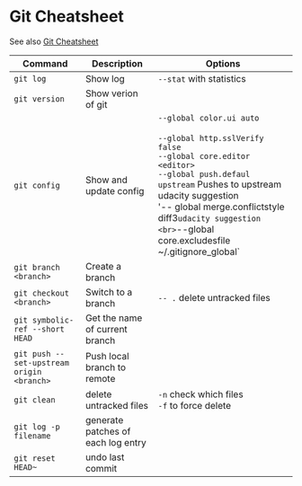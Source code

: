 # Git Cheatsheet

See also [Git Cheatsheet](https://training.github.com/downloads/github-git-cheat-sheet/)

| Command                                   | Description                        | Options                                                                                                                                                                                                                                                                                             |
| ----------------------------------------- | ---------------------------------- | --------------------------------------------------------------------------------------------------------------------------------------------------------------------------------------------------------------------------------------------------------------------------------------------------- |
| `git log `                                | Show log                           | `--stat` with statistics                                                                                                                                                                                                                                                                            |
| `git version`                             | Show verion of git                 |
| `git config`                              | Show and update config             | `--global color.ui auto` <br></br> `--global http.sslVerify false` <br> `--global core.editor <editor>` <br> `--global push.defaul upstream` Pushes to upstream udacity suggestion<br> '-- global merge.conflictstyle diff3`udacity suggestion <br>`--global core.excludesfile ~/.gitignore_global` |
| `git branch <branch>`                     | Create a branch                    |
| `git checkout <branch>`                   | Switch to a branch                 | `-- .` delete untracked files                                                                                                                                                                                                                                                                       |
| `git symbolic-ref --short HEAD`           | Get the name of current branch     |
| `git push --set-upstream origin <branch>` | Push local branch to remote        |
| `git clean`                               | delete untracked files             | `-n` check which files <br> `-f` to force delete                                                                                                                                                                                                                                                    |
| `git log -p filename`                     | generate patches of each log entry |
| `git reset HEAD~`                         | undo last commit                   |
